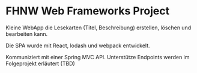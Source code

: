 # FHNW Web Frameworks Project
Kleine WebApp die Lesekarten (Titel, Beschreibung) erstellen, löschen und bearbeiten kann.

Die SPA wurde mit React, lodash und webpack entwickelt.

Kommuniziert mit einer Spring MVC API. Unterstütze Endpoints werden im Folgeprojekt erläutert (TBD)

